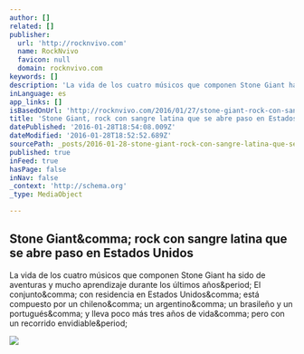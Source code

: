 ```yaml
---
author: []
related: []
publisher:
  url: 'http://rocknvivo.com'
  name: RockNvivo
  favicon: null
  domain: rocknvivo.com
keywords: []
description: 'La vida de los cuatro músicos que componen Stone Giant ha sido de aventuras y mucho aprendizaje durante los últimos años. El conjunto, con residencia en Estados Unidos, está compuesto por un chileno, un argentino, un brasileño y un portugués, y lleva poco más tres años de vida, pero con un recorrido envidiable.'
inLanguage: es
app_links: []
isBasedOnUrl: 'http://rocknvivo.com/2016/01/27/stone-giant-rock-con-sangre-latina-que-se-abre-paso-en-estados-unidos/'
title: 'Stone Giant, rock con sangre latina que se abre paso en Estados Unidos'
datePublished: '2016-01-28T18:54:08.009Z'
dateModified: '2016-01-28T18:52:52.689Z'
sourcePath: _posts/2016-01-28-stone-giant-rock-con-sangre-latina-que-se-abre-paso-en-esta.md
published: true
inFeed: true
hasPage: false
inNav: false
_context: 'http://schema.org'
_type: MediaObject

---
```

<article style=""><h1>Stone Giant&amp;comma; rock con sangre latina que se abre paso en Estados Unidos</h1><p>La vida de los cuatro músicos que componen Stone Giant ha sido de aventuras y mucho aprendizaje durante los últimos años&amp;period; El conjunto&amp;comma; con residencia en Estados Unidos&amp;comma; está compuesto por un chileno&amp;comma; un argentino&amp;comma; un brasileño y un portugués&amp;comma; y lleva poco más tres años de vida&amp;comma; pero con un recorrido envidiable&amp;period;</p><img src="http://rocknvivo.com/wp-content/uploads/2016/01/Stone-Giant-Lollapalooza.jpg" /></article>
